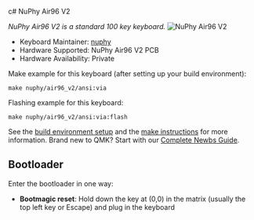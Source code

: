 c# NuPhy Air96 V2

*NuPhy Air96 V2 is a standard 100 key keyboard.*
![NuPhy Air96 V2](https://bit.ly/41B1Hsk)

* Keyboard Maintainer: [nuphy](https://github.com/nuphy-src)
* Hardware Supported: NuPhy Air96 V2 PCB
* Hardware Availability: Private

Make example for this keyboard (after setting up your build environment):

    make nuphy/air96_v2/ansi:via

Flashing example for this keyboard:

    make nuphy/air96_v2/ansi:via:flash

See the [build environment setup](https://docs.qmk.fm/#/getting_started_build_tools) and the [make instructions](https://docs.qmk.fm/#/getting_started_make_guide) for more information. Brand new to QMK? Start with our [Complete Newbs Guide](https://docs.qmk.fm/#/newbs).

## Bootloader

Enter the bootloader in one way:

* **Bootmagic reset**: Hold down the key at (0,0) in the matrix (usually the top left key or Escape) and plug in the keyboard
